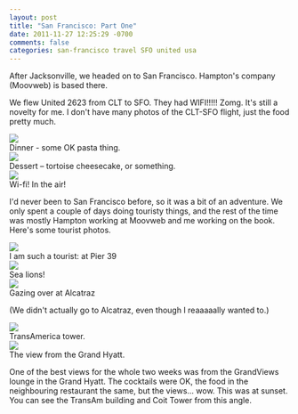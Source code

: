 ```yaml
---
layout: post
title: "San Francisco: Part One"
date: 2011-11-27 12:25:29 -0700
comments: false
categories: san-francisco travel SFO united usa
---
```


After Jacksonville, we headed on to San Francisco. Hampton's company (Moovweb) is based there.

We flew United 2623 from CLT to SFO. They had WIFI!!!!! Zomg. It's still a novelty for me. I don't have many photos of the CLT-SFO flight, just the food pretty much.
<div class="img">
  <a href="{{ root_url }}/images/plane/ua2623-pasta.jpg">
    <img src="/images/plane/ua2623-pasta.jpg">
  </a>
  <div class="alt">
    Dinner - some OK pasta thing.
  </div>
</div>
<div class="img">
  <a href="{{ root_url }}/images/plane/ua2623-dessert.jpg">
    <img src="/images/plane/ua2623-dessert.jpg">
  </a>
  <div class="alt">
    Dessert – tortoise cheesecake, or something.
  </div>
</div>
<div class="img">
  <a href="{{ root_url }}/images/plane/ua2623-wifi.jpg">
    <img src="/images/plane/ua2623-wifi.jpg">
  </a>
  <div class="alt">
    Wi-fi! In the air!
  </div>
</div>

I'd never been to San Francisco before, so it was a bit of an adventure. We only spent a couple of days doing touristy things, and the rest of the time was mostly Hampton working at Moovweb and me working on the book. Here's some tourist photos.
<div class="img">
  <a href="{{ root_url }}/images/san-francisco/pier-39.jpg">
    <img src="/images/san-francisco/pier-39.jpg">
  </a>
  <div class="alt">
    I am such a tourist: at Pier 39
  </div>
</div>
<div class="img">
  <a href="{{ root_url }}/images/san-francisco/sea-lions.jpg">
    <img src="/images/san-francisco/sea-lions.jpg">
  </a>
  <div class="alt">
    Sea lions!
  </div>
</div>
<div class="img">
  <a href="{{ root_url }}/images/san-francisco/alcatraz-fog.jpg">
    <img src="/images/san-francisco/alcatraz-fog.jpg">
  </a>
  <div class="alt">
    Gazing over at Alcatraz
  </div>
</div>

(We didn't actually go to Alcatraz, even though I reaaaaally wanted to.)

<div class="img">
  <a href="{{ root_url }}/images/san-francisco/transam.jpg">
    <img src="/images/san-francisco/transam.jpg">
  </a>
  <div class="alt">
    TransAmerica tower.
  </div>
</div>
<div class="img">
  <a href="{{ root_url }}/images/san-francisco/hyatt-view.jpg">
    <img src="/images/san-francisco/hyatt-view.jpg">
  </a>
  <div class="alt">
    The view from the Grand Hyatt.
  </div>
</div>

One of the best views for the whole two weeks was from the GrandViews lounge in the Grand Hyatt. The cocktails were OK, the food in the neighbouring restaurant the same, but the views... wow. This was at sunset. You can see the TransAm building and Coit Tower from this angle.